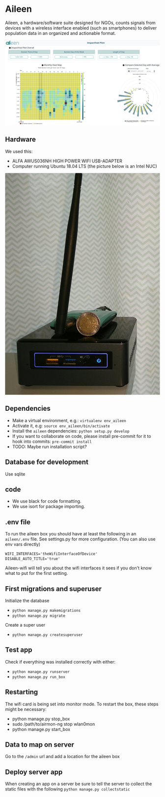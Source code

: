 # Aileen

Aileen, a hardware/software suite designed for NGOs, counts signals from devices with a wireless interface enabled (such as smartphones) to deliver population data in an organized and actionable format.

![Server dashboard](aileen-dashboard.png)

## Hardware

We used this:

- ALFA AWUS036NH HIGH POWER WIFI USB-ADAPTER
- Computer running Ubuntu 18.04 LTS (the picture below is an Intel NUC)

![We used an Intel NUC](aileen-box.jpg)

## Dependencies

- Make a virtual environment, e.g.: `virtualenv env_aileen`
- Activate it, e.g: `source env_aileen/bin/activate`
- Install the `aileen` dependencies:
  `python setup.py develop`
- If you want to collaborate on code, please install pre-commit for it to hook into commits:
  `pre-commit install`
- TODO: Maybe run installation script? 

## Database for development

Use sqlite

## code

- We use black for code formatting.
- We use isort for package importing.

## .env file

To run the aileen box you should have at least the following in an `aileen/.env` file. See settings.py for more configuration.
(You can also use env vars directly)

```
WIFI_INTERFACES='theWifiInterfaceOfDevice'
DISABLE_AUTO_TITLE='true'
```

Aileen-wifi will tell you about the wifi interfaces it sees if you don't know what to put for the first setting.


## First migrations and superuser

Initialize the database

- `python manage.py makemigrations`
- `python manage.py migrate`

Create a super user

- `python manage.py createsuperuser`

## Test app

Check if everything was installed correctly with either:

- `python manage.py runserver`
- `python manage.py run_box`

## Restarting

The wifi card is being set into monitor mode. To restart the box, these steps might be necessary:

* python manage.py stop_box
* sudo /path/to/airmon-ng stop wlan0mon
* python manage.py start_box

## Data to map on server

Go to the `/admin` url and add a location for the aileen box

## Deploy server app

When creating an app on a server be sure to tell the server to collect the static files with the following
`python manage.py collectstatic`
